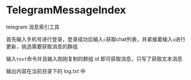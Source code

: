# TelegramMessageIndex
telegram 消息索引工具


首先输入手机号进行登录，登录成功后输入``c``获取chat列表，并紧接着输入``u``进行更新，挑选需要获取消息的群组

输入``test``命令并且输入刚刚复制的群组 id 即可获取消息，只写了获取文本消息

输出内容在当前目录下的 log.txt 中
